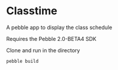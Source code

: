 Classtime
================

A pebble app to display the class schedule

Requires the Pebble 2.0-BETA4 SDK

Clone and run in the directory
```shell
pebble build
```

